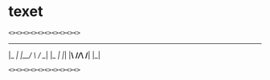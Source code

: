 # texet
    <><><><><><><><><><>
 ___   ___  _____  ___   ___
|_ _| |__/  \   /  \__| |_ _|
 |_|  |__\  /_/_\  /__|  |_|

    <><><><><><><><><><>
